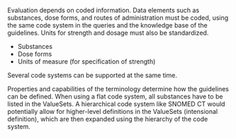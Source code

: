 Evaluation depends on coded information. Data elements such as substances, dose forms, and routes of administration must be coded, using the same code system in the queries and the knowledge base of the guidelines. Units for strength and dosage must also be standardized.

* Substances
* Dose forms
* Units of measure (for specification of strength)

Several code systems can be supported at the same time.

Properties and capabilities of the terminology determine how the guidelines can be defined. When using a flat code system, all substances have to be listed in the ValueSets. A hierarchical code system like SNOMED CT would potentially allow for higher-level definitions in the ValueSets (intensional definition), which are then expanded using the hierarchy of the code system.
